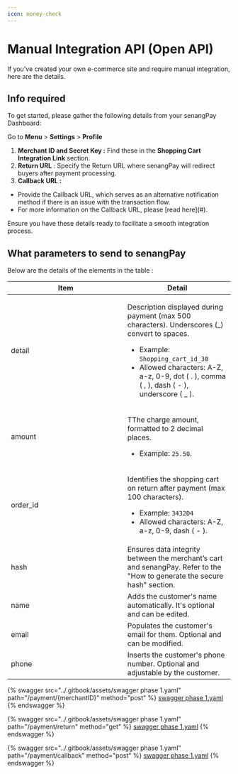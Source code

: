 ```yaml
---
icon: money-check
---
```


# Manual Integration API (Open API)

If you've created your own e-commerce site and require manual integration, here are the details.

## **Info required**&#x20;

To get started, please gather the following details from your senangPay Dashboard:

Go to **Menu** > **Settings** > **Profile**

1. **Merchant ID and Secret Key :** Find these in the **Shopping Cart Integration Link** section.
2. **Return URL** : Specify the Return URL where senangPay will redirect buyers after payment processing.
3. **Callback URL :**&#x20;

* Provide the Callback URL, which serves as an alternative notification method if there is an issue with the transaction flow.
* For more information on the Callback URL, please \[read here]\(#).

&#x20;

Ensure you have these details ready to facilitate a smooth integration process.



## **What parameters to send to senangPay**

Below are the details of the elements in the table :

<table><thead><tr><th width="247">Item</th><th>Detail</th></tr></thead><tbody><tr><td>detail</td><td><p>Description displayed during payment (max 500 characters). Underscores (_) convert to spaces. </p><ul><li>Example: <code>Shopping_cart_id_30</code></li><li>Allowed characters: A-Z, a-z, 0-9, dot ( . ), comma ( , ), dash ( - ), underscore ( _ ).</li></ul></td></tr><tr><td>amount</td><td><p>TThe charge amount, formatted to 2 decimal places.</p><ul><li>Example: <code>25.50</code>.</li></ul></td></tr><tr><td>order_id</td><td><p>Identifies the shopping cart on return after payment (max 100 characters).</p><ul><li>Example: <code>3432D4</code></li><li>Allowed characters: A-Z, a-z, 0-9, dash ( - ).</li></ul></td></tr><tr><td>hash</td><td>Ensures data integrity between the merchant’s cart and senangPay. Refer to the "How to generate the secure hash" section.</td></tr><tr><td>name</td><td>Adds the customer's name automatically. It's optional and can be edited.</td></tr><tr><td>email</td><td>Populates the customer's email for them. Optional and can be modified.</td></tr><tr><td>phone</td><td>Inserts the customer's phone number. Optional and adjustable by the customer.</td></tr></tbody></table>



{% swagger src="../.gitbook/assets/swagger phase 1.yaml" path="/payment/{merchantID}" method="post" %}
[swagger phase 1.yaml](<../.gitbook/assets/swagger phase 1.yaml>)
{% endswagger %}

{% swagger src="../.gitbook/assets/swagger phase 1.yaml" path="/payment/return" method="get" %}
[swagger phase 1.yaml](<../.gitbook/assets/swagger phase 1.yaml>)
{% endswagger %}

{% swagger src="../.gitbook/assets/swagger phase 1.yaml" path="/payment/callback" method="post" %}
[swagger phase 1.yaml](<../.gitbook/assets/swagger phase 1.yaml>)
{% endswagger %}
